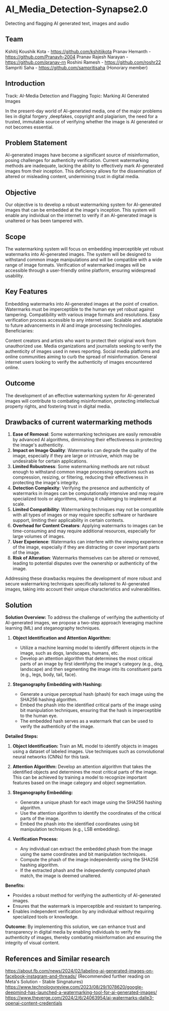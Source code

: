# AI_Media_Detection-Synapse2.0
Detecting and flagging AI generated text, images and audio

## Team
Kshitij Koushik Kota - https://github.com/kshitijkota
Pranav Hemanth - https://github.com/Pranavh-2004
Pranav Rajesh Narayan - https://github.com/pranav-rn
Roshini Ramesh - https://github.com/roshr22
Sampriti Saha - https://github.com/sampritisaha (Honorary member)

## Introduction
Track: AI-Media Detection and Flagging
Topic: Marking AI Generated Images

In the present-day world of AI-generated media, one of the major problems lies in digital forgery ,deepfakes, copyright and plagiarism, the need for a trusted, immutable source of verifying whether the image is AI generated or not becomes essential.

## Problem Statement
AI-generated images have become a significant source of misinformation, posing challenges for authenticity verification. Current watermarking methods are inadequate, lacking the ability to effectively mark AI-generated images from their inception. This deficiency allows for the dissemination of altered or misleading content, undermining trust in digital media.


## Objective
Our objective is to develop a robust watermarking system for AI-generated images that can be embedded at the image's inception. This system will enable any individual on the internet to verify if an AI-generated image is unaltered or has been tampered with.

## Scope
The watermarking system will focus on embedding imperceptible yet robust watermarks into AI-generated images. The system will be designed to withstand common image manipulations and will be compatible with a wide range of image formats. Verification of watermarked images will be accessible through a user-friendly online platform, ensuring widespread usability.

## Key Features
Embedding watermarks into AI-generated images at the point of creation.
Watermarks must be imperceptible to the human eye yet robust against tampering.
Compatibility with various image formats and resolutions.
Easy verification process accessible to any internet user.
Scalable and adaptable to future advancements in AI and image processing technologies.
Beneficiaries:

Content creators and artists who want to protect their original work from unauthorized use.
Media organizations and journalists seeking to verify the authenticity of images used in news reporting.
Social media platforms and online communities aiming to curb the spread of misinformation.
General internet users looking to verify the authenticity of images encountered online.

## Outcome
The development of an effective watermarking system for AI-generated images will contribute to combating misinformation, protecting intellectual property rights, and fostering trust in digital media.

## Drawbacks of current watermarking methods
1. **Ease of Removal**: Some watermarking techniques are easily removable by advanced AI algorithms, diminishing their effectiveness in protecting the image's authenticity.
2. **Impact on Image Quality**: Watermarks can degrade the quality of the image, especially if they are large or intrusive, which may be undesirable for certain applications.
3. **Limited Robustness**: Some watermarking methods are not robust enough to withstand common image processing operations such as compression, resizing, or filtering, reducing their effectiveness in protecting the image's integrity.
4. **Detection Complexity**: Verifying the presence and authenticity of watermarks in images can be computationally intensive and may require specialized tools or algorithms, making it challenging to implement at scale.
5. **Limited Compatibility**: Watermarking techniques may not be compatible with all types of images or may require specific software or hardware support, limiting their applicability in certain contexts.
6. **Overhead for Content Creators**: Applying watermarks to images can be time-consuming and may require additional resources, especially for large volumes of images.
7. **User Experience**: Watermarks can interfere with the viewing experience of the image, especially if they are distracting or cover important parts of the image.
8. **Risk of Alteration**: Watermarks themselves can be altered or removed, leading to potential disputes over the ownership or authenticity of the image.

Addressing these drawbacks requires the development of more robust and secure watermarking techniques specifically tailored to AI-generated images, taking into account their unique characteristics and vulnerabilities.

## Solution

**Solution Overview:**
To address the challenge of verifying the authenticity of AI-generated images, we propose a two-step approach leveraging machine learning (ML) and steganography techniques. 

1. **Object Identification and Attention Algorithm:**
   - Utilize a machine learning model to identify different objects in the image, such as dogs, landscapes, humans, etc.
   - Develop an attention algorithm that determines the most critical parts of an image by first identifying the image's category (e.g., dog, landscape) and then segmenting the image into its constituent parts (e.g., legs, body, tail, face).

2. **Steganography Embedding with Hashing:**
   - Generate a unique perceptual hash (phash) for each image using the SHA256 hashing algorithm.
   - Embed the phash into the identified critical parts of the image using bit manipulation techniques, ensuring that the hash is imperceptible to the human eye.
   - The embedded hash serves as a watermark that can be used to verify the authenticity of the image.

**Detailed Steps:**
1. **Object Identification:** Train an ML model to identify objects in images using a dataset of labeled images. Use techniques such as convolutional neural networks (CNNs) for this task.

2. **Attention Algorithm:** Develop an attention algorithm that takes the identified objects and determines the most critical parts of the image. This can be achieved by training a model to recognize important features based on the image category and object segmentation.

3. **Steganography Embedding:** 
   - Generate a unique phash for each image using the SHA256 hashing algorithm.
   - Use the attention algorithm to identify the coordinates of the critical parts of the image.
   - Embed the phash into the identified coordinates using bit manipulation techniques (e.g., LSB embedding).

4. **Verification Process:**
   - Any individual can extract the embedded phash from the image using the same coordinates and bit manipulation techniques.
   - Compute the phash of the image independently using the SHA256 hashing algorithm.
   - If the extracted phash and the independently computed phash match, the image is deemed unaltered.

**Benefits:**
- Provides a robust method for verifying the authenticity of AI-generated images.
- Ensures that the watermark is imperceptible and resistant to tampering.
- Enables independent verification by any individual without requiring specialized tools or knowledge.

**Outcome:**
By implementing this solution, we can enhance trust and transparency in digital media by enabling individuals to verify the authenticity of images, thereby combating misinformation and ensuring the integrity of visual content.

## References and Similar research
https://about.fb.com/news/2024/02/labeling-ai-generated-images-on-facebook-instagram-and-threads/ (Recommended further reading on Meta's Solution - Stable Singnatures)
https://www.technologyreview.com/2023/08/29/1078620/google-deepmind-has-launched-a-watermarking-tool-for-ai-generated-images/
https://www.theverge.com/2024/2/6/24063954/ai-watermarks-dalle3-openai-content-credentials
